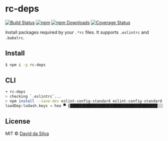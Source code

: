 # rc-deps

[![Build Status][travis-image]][travis-url]
[![npm][npm-image]][npm-url]
[![npm Downloads][downloads-image]][downloads-url]
[![Coverage Status][coveralls-image]][coveralls-url]

Install packages required by your `.*rc` files. It supports `.eslintrc` and `.babelrc`.

## Install

```sh
$ npm i -g rc-deps
```

## CLI

```bash
➜ rc-deps
> checking `.eslintrc`...
> npm install --save-dev eslint-config-standard eslint-config-standard-react eslint-config-standard-jsx babel-eslint eslint-plugin-flow-vars
loadDep:lodash.keys → hea ▀ ╢███████████████████████████████████████░░░░░░░░░░░╟
```

## License

MIT © [David da Silva](http://dasilvacont.in)

[travis-image]: https://travis-ci.org/dasilvacontin/rc-deps.svg?branch=master
[travis-url]: https://travis-ci.org/dasilvacontin/rc-deps
[npm-image]: https://img.shields.io/npm/v/rc-deps.svg?style=flat
[npm-url]: https://npmjs.org/package/rc-deps
[downloads-image]: http://img.shields.io/npm/dm/rc-deps.svg
[downloads-url]: https://www.npmjs.org/package/rc-deps
[coveralls-image]: https://coveralls.io/repos/dasilvacontin/rc-deps/badge.svg
[coveralls-url]: https://coveralls.io/r/dasilvacontin/rc-deps
